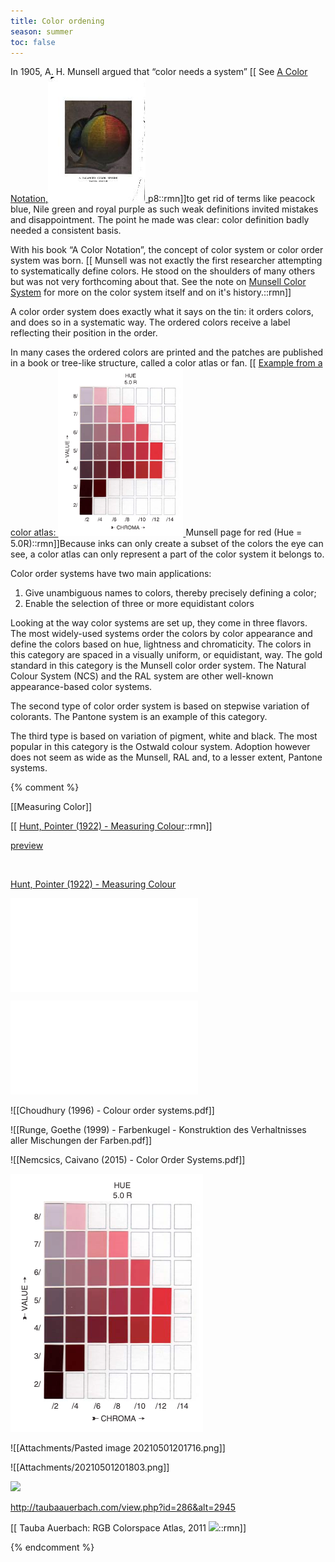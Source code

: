 ```yaml
---
title: Color ordening
season: summer
toc: false
---
```

In 1905, A. H. Munsell argued that “color needs a system” [[
See <a href="https://drive.google.com/file/d/16bqqGIdSOmWVKFwc54g4eqtJonIMtui9" class="tooltip">A Color Notation,<span><img class="callout" src="/assets/img/Munsell_(1905)_-_A_Color_Notation.jpg"></span>
</a> p8::rmn]]to get rid of terms like peacock blue, Nile green and royal purple as such weak definitions invited mistakes and disappointment. The point he made was clear: color definition badly needed a consistent basis.



With his book “A Color Notation”, the concept of color system or color order system was born. [[
Munsell was not exactly the first researcher attempting to systematically define colors. He stood on the shoulders of many others but was not very forthcoming about that. See the note on [Munsell Color System](file:///"Users/teunis/notpoemsandrubbish/\_notes/Munsell%20Color%20System.md") for more on the color system itself and on it's history.::rmn]]



A color order system does exactly what it says on the tin: it orders colors, and does so in a systematic way. The ordered colors receive a label reflecting their position in the order.



In many cases the ordered colors are printed and the patches are published in a book or tree-like structure, called a color atlas or fan. [[
<a href="https://codepen.io/anon/pen/rgPKvy" class="tooltip">
    Example from a color atlas:
	<span><img class="callout" src="/assets/img/20210501184610.png" width="200"/></span>
</a>Munsell page for red (Hue = 5.0R)::rmn]]Because inks can only create a subset of the colors the eye can see, a color atlas can only represent a part of the color system it belongs to.



Color order systems have two main applications:
1.  Give unambiguous names to colors, thereby precisely defining a color;
2.  Enable the selection of three or more equidistant colors



Looking at the way color systems are set up, they come in three flavors. The most widely-used systems order the colors by color appearance and define the colors based on hue, lightness and chromaticity. The colors in this category are spaced in a visually uniform, or equidistant, way. The gold standard in this category is the Munsell color order system. The Natural Colour System (NCS) and the RAL system are other well-known appearance-based color systems.



The second type of color order system is based on stepwise variation of colorants. The Pantone system is an example of this category.



The third type is based on variation of pigment, white and black. The most popular in this category is the Ostwald colour system. Adoption however does not seem as wide as the Munsell, RAL and, to a lesser extent, Pantone systems.

{% comment %}

[[Measuring Color]]

[[
[Hunt, Pointer (1922) - Measuring Colour](file:///Users/teunis/notpoemsandrubbish/assets/pdf/HuntPointerMeasuringColour.pdf)::rmn]]

[preview](https://docs.google.com/viewer?a=bi&pagenumber=1&url=https://drive.google.com/file/d/1QLGkCn33xObbpGAI7PO_suBcciHk29QU)

<a href="file:///Users/teunis/notpoemsandrubbish/assets/pdf/HuntPointerMeasuringColour.pdf" class="image fit"><img src="/assets/img/favicon.png" alt=""></a>

[Hunt, Pointer (1922) - Measuring Colour](https://drive.google.com/file/d/1QLGkCn33xObbpGAI7PO_suBcciHk29QU/view)

<iframe src="/assets/pdf/HuntPointerMeasuringColour.pdf"  type="application/pdf" marginheight="0" align="top" scrolling="No" frameborder="0" hspace="0" vspace="0"></iframe>

<embed src="/assets/pdf/HuntPointerMeasuringColour.pdf"  type="application/pdf"></embed>

<object data="{{ site.url }}/assets/pdf/HuntPointerMeasuringColour.pdf" width="1000" height="1000" type="application/pdf"></object>

![[Choudhury (1996) - Colour order systems.pdf]]

![[Runge, Goethe (1999) - Farbenkugel - Konstruktion des Verhaltnisses aller Mischungen der Farben.pdf]]

![[Nemcsics, Caivano (2015) - Color Order Systems.pdf]]



![alt text](/assets/img/20210501184610.png "Munsell example")

![[Attachments/Pasted image 20210501201716.png]]

![[Attachments/20210501201803.png]]

![](https://tauba.s3.amazonaws.com/large/Tauba_Auerbach_RGB_Atlas_BLUE_Back_008_Photo_Steven_Probert-Tauba-Auerbach-large.jpg)



http://taubaauerbach.com/view.php?id=286&alt=2945

[[
Tauba Auerbach: RGB Colorspace Atlas, 2011 ![](https://tauba.s3.amazonaws.com/thumb/Tauba_Auerbach_RGB_Atlas_BLUE_Back_008_Photo_Steven_Probert-Tauba-Auerbach-small.jpg)::rmn]]

{% endcomment %}